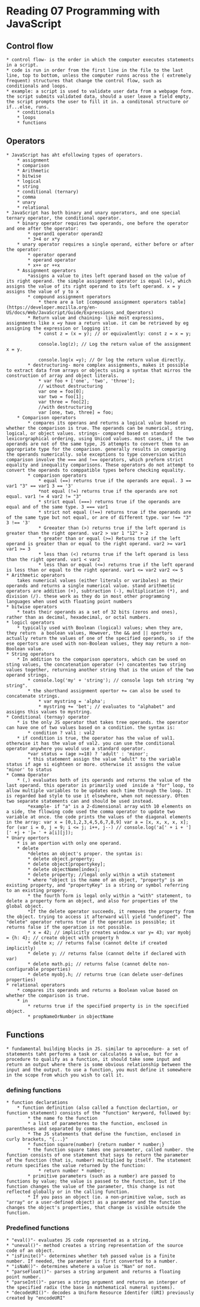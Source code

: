 # Reading 07 Programming with JavaScript
## Control flow
    * control flow- is the order in which the computer executes statements in a script.
    * code is run in order from the first line in the file to the last line, top to bottom, unless the computer runns across the ( extremely frequent) structures that change the control flow, such as conditionals and loops.
    * example: a script is used to validate user data from a webpage form. the script submits validated data, should a user leave a field empty, the script prompts the user to fill it in. a conditonal structure or if...else, runs.
        * conditionals
        * loops
        * functions
## Operators
    * JavaScript has aht efollowing types of operators.
        * assignment 
        * comparison
        * Arithmetic
        * bitwise
        * logical
        * string
        * conditional (ternary)
        * comma
        * unary
        * relational
    * JavaScript has both binary and unary operators, and one special ternary operator, the conditional operator.
        * binary operator requires two operands, one before the operator and one after the operator:
            * operand1 operator operand2
            * 3+4 or x*y
        * unary operator requires a single operand, either before or after the operator:
            * operator operand
            * operand operator
            * x++ or ++x
        * Assignment operators
            *assigns a value to ites left operand based on the value of its right operand. the simple assignment operator is equal (=), which assigns the value of its right operand to its left operand. x = y assigns the value of y to x
            * compound assignment operators
                * there are a lot [compound assignment operators table](https://developer.mozilla.org/en-US/docs/Web/JavaScript/Guide/Expressions_and_Operators)
            * Return value and chaining- like most expressions, assignments like x =y have a return value. it can be retrieved by eg assigning the expression or logging it:
                * const z = (x = y); // or equivalently: const z = x = y;

                console.log(z); // Log the return value of the assignment x = y.

                console.log(x =y); // Or log the return value directly.
            * destructuring- more complex assignments, makes it possible to extract data from arrays or objects using a syntax that mirros the construction of array and object literals.
                * var foo + ['one', 'two', 'three'];
                // without destructuring
                var one = foo[0];
                var two = foo[1];
                var three = foo[2];
                //with destructuring
                var [one, two, three] = foo;
        * Comparison operators
            * compares its operans and returns a logical value based on whether the comparison is true. The operands can be numerical, string, logical, or object values. strings- compared based on standard lexicorgraphical ordering, using Unicod values. most cases, if the two operands are not of the same type, JS attempts to convert them to an appropriate type for the comparison. generally results in comparing the operands numerically. sole exceptions to type conversion within comparison involve the === and !== operators, which preform strict equality and inequality comparisons. These operators do not attempt to convert the operands to comppatible types before checking equality. 
            * comparison operators
                * equal (==) returns true if the operands are equal. 3 == var1 "3" == var1 3 == '3'
                *not equal (!=) returns true if the operands are not equal. var1 != 4 var2 != "3"
                * strict equal (===) returns true if the operands are equal and of the same type. 3 === var1
                * strict not equal (!==) returns true if the operands are of the same type but not equal, or are of different type. var !== "3" 3 !== '3'
                * Greeater than (>) returns true if the left operand is greater than the right operand. var2 > var 1 "12" > 2
                * greater than or equal (>=) Returns true if the left operand is greater than or equal to the right operand. var2 >= var1 var1 >= 3
                * less than (<) returns true if the left operand is less than the right operand. var1 < var2
                * less than or equal (<=) returns true if the left operand is less than or equal to the right operand. var1 <= var2 var2 <= 5
    * Arithmetic operators
        takes numerical values (either literals or varibales) as their operands and returns a single numerical value. stand arithmetic operators are addition (+), subtraction (-), multiplication (*), and division (/). these work as they do in most other programming languages when used with floating point numbers
    * bitwise operators
        * teats their operands as a set of 32 bits (zeros and ones), rather than as decimal, hexadecimal, or octal numbers.
    * logicl operators
        * typically used with Boolean (logical) values; when they are, they return  a boolean values, However, the && and || opertors actually return the values of one of the specified operands, so if the ese opertors are used with non-Boolean values, they may return a non-Boolean value.
    * String operators
        * In addition to the comparison operators, which can be used on sting values, the concatenation operator (+) concatentes two string values together, returning another string that is the union of the two operand strings.
            * console.log('my' + 'string'); // console logs teh string "my string".
            * the shorthand assignment opertor += can also be used to concatenate strings.
                * var mystring = 'alpha';
                * mystring += 'bet'; // evaluates to "alphabet" and assigns this values to mystring.
    * Conditional (ternay) operator
        * is the only JS operator that takes tree operands. the operator can have one of two values based on a condition. the syntax is:
            * condition ? val1 : val2
        * if condition is true, the operator has the value of val1. otherwise it has the value of val2. you can use the conditional operator anywhere you would use a standard operator.
            *var status = (age >=18) ? 'adult' : 'minor';
            * this statement assign the value "adult" to the variable status if age si eighteen or more. otherwise it assigns the value "minor' to status
    * Comma Operator
        * (,) evaluates both of its operands and returns the value of the last operand. this operator is primarily used  inside a "for" loop, to allow multiple variables to be updates each time through the loop. It is regarded bad style to use it elsewhere, when not necessary. Often  two separate statements can and should be used instead.
            *example- if "a" is a 2-dimensional array with 10 elements on a side, the fllowing code used the comma operator to update two variable at once. the code prints the values of the diagonal elements in the array: var x = [0,1,2,3,4,5,6,7,8,9] var a = [x, x, x, x, x]; for (var i = 0, j = 9; i <= j; i++, j--) // console.log('a[' + i + '][' +j + ']= ' + a[i][j]);
    * Unary opertors
        * is an opertion with only one operand.
        * delete
            *deletes an object's proper. the syntax is: 
            * delete object.property;
            * delete object[propertykey];
            * delete objectName[index];
            * delete property; //legal only within a wtih statement
            * where "object is the name of an object, "property" is an existing property, and "propertyKey" is a string or symbol referring to an existing propery.
            * the fourth form is legal only within a "with" statement, to delete a property form an object, and also for properties of the global object.
            *If the delete operator succeeds, it removes the property from the object. trying to access it afterward will yield "undefined". The "delete" operator returns true if the operation is possible; it returns false if the operation is not possible.
            * x = 42; // implicitly creates window.x var y= 43; var myobj = {h: 4}; // create object with property h
            * delte x; // returns false (cannot delte if created implicitly)
            * delete y; // returns false (cannot delte if declared with var)
            * delete math.pi; // returns false (cannot delte non-configurable properties)
            * delete myobj.h; // returns true (can delete user-defines properties)
    * relational operators
        * compares its operands and returns a Boolean value based on whether the comparison is true.
        * in
            * returns true if the specified property is in the specified object.
            * propNameOrNumber in objectName
## Functions
    * fundamental building blocks in JS. similar to aprocedure- a set of statements taht performs a task or calculates a value, but for a procedure to qualify as a function, it should take some input and return an output where there is some obvious relationship between the input and the output. to use a function, you must define it somewhere in the scope from which you wish to call it.
### defining functions
    * function declarations
        * function definition (also called a function declartion, or function statement) consists of the "function" keryword, followed by:
            * the name fo the function
            * a list of parameteres to the function, enclosed in parentheses and separated by commas.
            * The JS statements that define the function, enclosed in curly brackets, "{...}"
            * function square(number) {return number * number;}
            * the function square takes one pareameter, called number. the function consists of one statement that says to return the parameter of the function (that is, number) multiplied by itself. The statement return specifies the value returned by the function:
                * return number * number;
            * primitive parameters (such as a number) are passed to functions by value; the value is passed to the function, but if the function changes the value of the parameter, this change is not reflected globally or in the calling function.
            * If you pass an object (ie. a non-primitive value, such as "array" or a user-defined object) as a parameter and the function changes the object's properties, that change is visible outside the function.
### Predefined functions
    * "eval()"- evaluates JS code represented as a string.
    * "uneval()"- method creates a string representation of the source code of an object.
    * "isFinite()"- determines whether teh passed value is a finite number. If needed, the parameter is first converted to a number.
    * "isNaN()"- determines whetere a value is "Nan" or not. 
    * "parseFloat()"- parses a string argument and returns a floating point number.
    * "parseInt()"- parses a string argument and returns an interger of the specified radix (the base in mathematical numeral systems).
    * "decodeURI()"- decodes a Uniform Resource Identifer (URI) previously created by "encodeURI"
    

